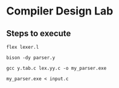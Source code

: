 # Compiler Design Lab

## Steps to execute
```
flex lexer.l
```
```
bison -dy parser.y
```
```
gcc y.tab.c lex.yy.c -o my_parser.exe
```
```
my_parser.exe < input.c
```
